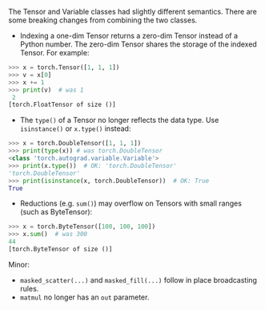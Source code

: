 The Tensor and Variable classes had slightly different semantics. There are some breaking changes from combining the two classes.

* Indexing a one-dim Tensor returns a zero-dim Tensor instead of a Python number. The zero-dim Tensor shares the storage of the indexed Tensor. For example:

```python
>>> x = torch.Tensor([1, 1, 1])
>>> v = x[0]
>>> x += 1
>>> print(v)  # was 1
 2
[torch.FloatTensor of size ()]
````

* The `type()` of a Tensor no longer reflects the data type. Use `isinstance()` or `x.type()` instead:

```python
>>> x = torch.DoubleTensor([1, 1, 1])
>>> print(type(x)) # was torch.DoubleTensor
<class 'torch.autograd.variable.Variable'>
>>> print(x.type())  # OK: 'torch.DoubleTensor'
'torch.DoubleTensor'
>>> print(isinstance(x, torch.DoubleTensor))  # OK: True
True
```

* Reductions (e.g. `sum()`) may overflow on Tensors with small ranges (such as ByteTensor):

```python
>>> x = torch.ByteTensor([100, 100, 100])
>>> x.sum()  # was 300
44
[torch.ByteTensor of size ()]
```

Minor:
* `masked_scatter(...)` and `masked_fill(...)` follow in place broadcasting rules.
* `matmul` no longer has an `out` parameter.